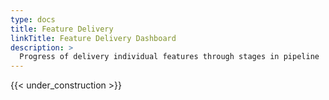 ```yaml
---
type: docs
title: Feature Delivery
linkTitle: Feature Delivery Dashboard
description: >
  Progress of delivery individual features through stages in pipeline
---
```


{{< under_construction >}}